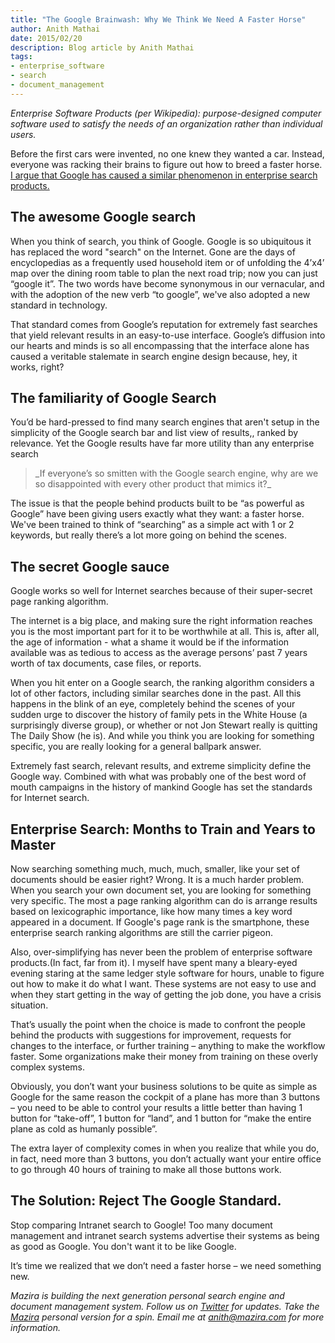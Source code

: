 ```yaml
---
title: "The Google Brainwash: Why We Think We Need A Faster Horse"
author: Anith Mathai
date: 2015/02/20
description: Blog article by Anith Mathai
tags:
- enterprise_software
- search
- document_management
---
```


_Enterprise Software Products (per Wikipedia): purpose-designed computer software used to satisfy the needs of an organization rather than individual users._

Before the first cars were invented, no one knew they wanted a car. Instead, everyone was racking their brains to figure out how to breed a faster horse. <u>I argue that Google has caused a similar phenomenon in enterprise search products.</u>

## The awesome Google search

When you think of search, you think of Google. Google is so ubiquitous it has replaced the word "search" on the Internet. Gone are the days of encyclopedias as a frequently used household item or of unfolding the 4’x4’ map over the dining room table to plan the next road trip; now you can just “google it”. The two words have become synonymous in our vernacular, and with the adoption of the new verb “to google”, we've also adopted a new standard in technology.

That standard comes from Google’s reputation for extremely fast searches that yield relevant results in an easy-to-use interface. Google’s diffusion into our hearts and minds is so all encompassing that the interface alone has caused a veritable stalemate in search engine design because, hey, it works, right?

## The familiarity of Google Search

You’d be hard-pressed to find many search engines that aren't setup in the simplicity of the Google search bar and list view of results,, ranked by relevance. Yet the Google results have far more utility than any enterprise search

<blockquote>_If everyone’s so smitten with the Google search engine, why are we so disappointed with every other product that mimics it?_</blockquote>

The issue is that the people behind products built to be “as powerful as Google” have been giving users exactly what they want: a faster horse. We've been trained to think of “searching” as a simple act with 1 or 2 keywords, but really there’s a lot more going on behind the scenes.

## The secret Google sauce

Google works so well for Internet searches because of their super-secret page ranking algorithm.

The internet is a big place, and making sure the right information reaches you is the most important part for it to be worthwhile at all. This is, after all, the age of information - what a shame it would be if the information available was as tedious to access as the average persons’ past 7 years worth of tax documents, case files, or reports.

When you hit enter on a Google search, the ranking algorithm considers a lot of other factors, including similar searches done in the past. All this happens in the blink of an eye, completely behind the scenes of your sudden urge to discover the history of family pets in the White House (a surprisingly diverse group), or whether or not Jon Stewart really is quitting The Daily Show (he is). And while you think you are looking for something specific, you are really looking for a general ballpark answer.

Extremely fast search, relevant results, and extreme simplicity define the Google way. Combined with what was probably one of the best word of mouth campaigns in the history of mankind Google has set the standards for Internet search.

## Enterprise Search: Months to Train and Years to Master

Now searching something much, much, much, smaller, like your set of documents should be easier right? Wrong. It is a much harder problem. When you search your own document set, you are looking for something very specific. The most a page ranking algorithm can do is arrange results based on lexicographic importance, like how many times a key word appeared in a document. If Google's page rank is the smartphone, these enterprise search ranking algorithms are still the carrier pigeon.

Also, over-simplifying has never been the problem of enterprise software products.(In fact, far from it). I myself have spent many a bleary-eyed evening staring at the same ledger style software for hours, unable to figure out how to make it do what I want. These systems are not easy to use and when they start getting in the way of getting the job done, you have a crisis situation.

That’s usually the point when the choice is made to confront the people behind the products with suggestions for improvement, requests for changes to the interface, or further training – anything to make the workflow faster. Some organizations make their money from training on these overly complex systems.

Obviously, you don’t want your business solutions to be quite as simple as Google for the same reason the cockpit of a plane has more than 3 buttons – you need to be able to control your results a little better than having 1 button for “take-off”, 1 button for “land”, and 1 button for “make the entire plane as cold as humanly possible”.

The extra layer of complexity comes in when you realize that while you do, in fact, need more than 3 buttons, you don’t actually want your entire office to go through 40 hours of training to make all those buttons work.

## The Solution: Reject The Google Standard.

Stop comparing Intranet search to Google! Too many document management and intranet search systems advertise their systems as being as good as Google. You don't want it to be like Google.

It’s time we realized that we don’t need a faster horse – we need something new.

_Mazira is building the next generation personal search engine and document management system. Follow us on [Twitter](https://twitter.com/Mazira) for updates. Take the [Mazira](https://www.mazira.me/) personal version for a spin. Email me at [anith@mazira.com](mailto:anith@mazira.com) for more information._
